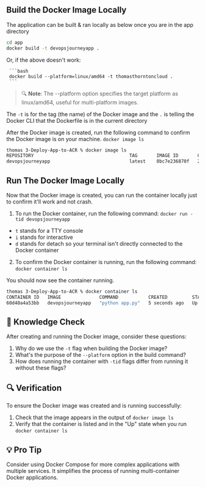 ## Build the Docker Image Locally

The application can be built & ran locally as below once you are in the app directory

``` bash
cd app
docker build -t devopsjourneyapp .
```

Or, if the above doesn't work:

     ```bash
     docker build --platform=linux/amd64 -t thomasthorntoncloud .
     ```

> 🔍 **Note**: The --platform option specifies the target platform as linux/amd64, useful for multi-platform images.


The `-t` is for the tag (the name) of the Docker image and the `.` is telling the Docker CLI that the Dockerfile is in the current directory

After the Docker image is created, run the following command to confirm the Docker image is on your machine.
`docker image ls`

```bash
thomas 3-Deploy-App-to-ACR % docker image ls
REPOSITORY                                   TAG       IMAGE ID       CREATED          SIZE
devopsjourneyapp                             latest    0bc7e236870f   21 seconds ago   137MB
```

## Run The Docker Image Locally
Now that the Docker image is created, you can run the container locally just to confirm it'll work and not crash.

1. To run the Docker container, run the following command:
`docker run -tid devopsjourneyapp`

- `t` stands for a TTY console
- `i` stands for interactive
- `d` stands for detach so your terminal isn't directly connected to the Docker container

2. To confirm the Docker container is running, run the following command:
`docker container ls`

You should now see the container running.

```bash
thomas 3-Deploy-App-to-ACR % docker container ls
CONTAINER ID   IMAGE              COMMAND           CREATED         STATUS         PORTS      NAMES
60d40a4a53bb   devopsjourneyapp   "python app.py"   5 seconds ago   Up 4 seconds   5000/tcp   unruffled_goldwasser
```

## 🧠 Knowledge Check

After creating and running the Docker image, consider these questions:
1. Why do we use the `-t` flag when building the Docker image?
2. What's the purpose of the `--platform` option in the build command?
3. How does running the container with `-tid` flags differ from running it without these flags?

## 🔍 Verification

To ensure the Docker image was created and is running successfully:
1. Check that the image appears in the output of `docker image ls`
2. Verify that the container is listed and in the "Up" state when you run `docker container ls`


## 💡 Pro Tip

Consider using Docker Compose for more complex applications with multiple services. It simplifies the process of running multi-container Docker applications.